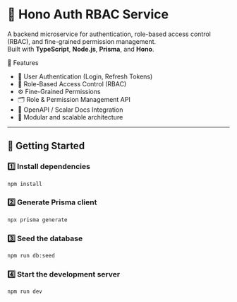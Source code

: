 # 🔐 Hono Auth RBAC Service

A backend microservice for authentication, role-based access control (RBAC), and fine-grained permission management.  
Built with **TypeScript**, **Node.js**, **Prisma**, and **Hono**.

🧩 Features
- 🔑 User Authentication (Login, Refresh Tokens)
- 🧠 Role-Based Access Control (RBAC)
- ⚙️ Fine-Grained Permissions
- 🗂️ Role & Permission Management API
- 🧾 OpenAPI / Scalar Docs Integration
- 🧱 Modular and scalable architecture

---

## 🚀 Getting Started

### 1️⃣ Install dependencies
```bash
npm install
```

### 2️⃣ Generate Prisma client
```bash
npx prisma generate
```

### 3️⃣ Seed the database
```bash
npm run db:seed
```

### 4️⃣ Start the development server
```bash
npm run dev
```

